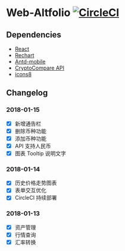 # Web-Altfolio [![CircleCI](https://circleci.com/gh/discountry/web-altfolio.png?&circle-token=6855f1409993e2d3f11942442dd75ad6e6c7e0f0)](https://circleci.com/gh/discountry/web-altfolio)

## Dependencies

* [React](https://reactjs.org)
* [Rechart](http://recharts.org)
* [Antd-mobile](https://mobile.ant.design/index-cn)
* [CryptoCompare API](https://www.cryptocompare.com/api/)
* [icons8](https://icons8.cn)

## Changelog

### 2018-01-15

* [x] 新增通告栏
* [x] 删除币种功能
* [x] 添加币种功能
* [x] API 支持人民币
* [x] 图表 Tooltip 说明文字

### 2018-01-14

* [x] 历史价格走势图表
* [x] 表单交互优化
* [x] CircleCI 持续部署

### 2018-01-13

* [x] 资产管理
* [x] 行情查询
* [x] 汇率转换